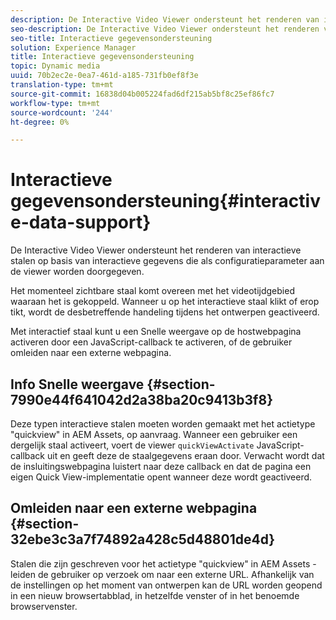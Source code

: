```yaml
---
description: De Interactive Video Viewer ondersteunt het renderen van interactieve stalen op basis van interactieve gegevens die als configuratieparameter aan de viewer worden doorgegeven.
seo-description: De Interactive Video Viewer ondersteunt het renderen van interactieve stalen op basis van interactieve gegevens die als configuratieparameter aan de viewer worden doorgegeven.
seo-title: Interactieve gegevensondersteuning
solution: Experience Manager
title: Interactieve gegevensondersteuning
topic: Dynamic media
uuid: 70b2ec2e-0ea7-461d-a185-731fb0ef8f3e
translation-type: tm+mt
source-git-commit: 16838d04b005224fad6df215ab5bf8c25ef86fc7
workflow-type: tm+mt
source-wordcount: '244'
ht-degree: 0%

---
```



# Interactieve gegevensondersteuning{#interactive-data-support}

De Interactive Video Viewer ondersteunt het renderen van interactieve stalen op basis van interactieve gegevens die als configuratieparameter aan de viewer worden doorgegeven.

Het momenteel zichtbare staal komt overeen met het videotijdgebied waaraan het is gekoppeld. Wanneer u op het interactieve staal klikt of erop tikt, wordt de desbetreffende handeling tijdens het ontwerpen geactiveerd.

Met interactief staal kunt u een Snelle weergave op de hostwebpagina activeren door een JavaScript-callback te activeren, of de gebruiker omleiden naar een externe webpagina.

## Info Snelle weergave {#section-7990e44f641042d2a38ba20c9413b3f8}

Deze typen interactieve stalen moeten worden gemaakt met het actietype &quot;quickview&quot; in AEM Assets, op aanvraag. Wanneer een gebruiker een dergelijk staal activeert, voert de viewer `quickViewActivate` JavaScript-callback uit en geeft deze de staalgegevens eraan door. Verwacht wordt dat de insluitingswebpagina luistert naar deze callback en dat de pagina een eigen Quick View-implementatie opent wanneer deze wordt geactiveerd.

## Omleiden naar een externe webpagina {#section-32ebe3c3a7f74892a428c5d48801de4d}

Stalen die zijn geschreven voor het actietype &quot;quickview&quot; in AEM Assets - leiden de gebruiker op verzoek om naar een externe URL. Afhankelijk van de instellingen op het moment van ontwerpen kan de URL worden geopend in een nieuw browsertabblad, in hetzelfde venster of in het benoemde browservenster.
